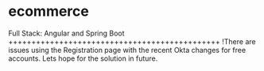 # ecommerce
Full Stack: Angular and Spring Boot
++++++++++++++++++++++++++++++++++++++++++++++
!There are issues using the Registration page with the recent Okta changes for free accounts. Lets hope for the solution in future.
